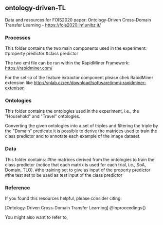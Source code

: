 ## ontology-driven-TL ##
Data and resources for FOIS2020 paper: Ontology-Driven Cross-Domain Transfer Learning - https://fois2020.inf.unibz.it/

### Processes 
This folder contains the two main components used in the experiment: 
#property predictor
#class predictor

The two xml file can be run within the RapidMiner Framework: https://rapidminer.com/

For the set-ip of the feature extractor component please chek RapidMiner extension like http://splab.cz/en/download/software/immi-rapidminer-extenison 

### Ontologies
This folder contains the ontologies used in the experiment, i.e., the "Household" and "Travel" ontologies. 

Converting the given ontologies into a set of triples and filtering the triple by the "Domain" predicate it is possible to derive the matrices used to train the class predictor and to annotate each example of the image dataset.

### Data

This folder contains:
#the matrices derived from the ontologies to train the class predictor (notice that each matrix is used for each trial, i.e., SoA, Domain, TLO).
#the training set to give as input of the property predictor
#the test set to be used as test input of the class predictor

### Reference
If you found this resources helpful, please consider citing:

[Ontology-Driven Cross-Domain Transfer Learning]
@inproceedings{}

You might also want to refer to,
